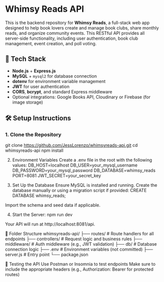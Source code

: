 # Whimsy Reads API

This is the backend repository for **Whimsy Reads**, a full-stack web app designed to help book lovers create and manage book clubs, share monthly reads, and organize community events. This RESTful API provides all server-side functionality, including user authentication, book club management, event creation, and poll voting.

## 🔧 Tech Stack

- **Node.js** + **Express.js**
- **MySQL** + `mysql2` for database connection
- **dotenv** for environment variable management
- **JWT** for user authentication
- **CORS**, **bcrypt**, and standard Express middleware
- Optional integrations: Google Books API, Cloudinary or Firebase (for image storage)

## 🛠 Setup Instructions

### 1. Clone the Repository
git clone https://github.com/JessLorenzo/whimsyreads-api.git
cd whimsyreads-api
npm install

2. Environment Variables
Create a .env file in the root with the following values:
DB_HOST=localhost
DB_USER=your_mysql_username
DB_PASSWORD=your_mysql_password
DB_DATABASE=whimsy_reads
PORT=8081
JWT_SECRET=your_secret_key

3. Set Up the Database
Ensure MySQL is installed and running.
Create the database manually or using a migration script if provided:
CREATE DATABASE whimsy_reads;

Import the schema and seed data if applicable.

4. Start the Server: npm run dev
   
Your API will run at http://localhost:8081/api.

📁 Folder Structure
whimsyreads-api/
├── routes/         # Route handlers for all endpoints
├── controllers/    # Request logic and business rules
├── middleware/     # Auth middleware (e.g., JWT validation)
├── db/             # Database connection logic
├── .env            # Environment variables (not committed)
├── server.js       # Entry point
└── package.json

🧪 Testing the API
Use Postman or Insomnia to test endpoints
Make sure to include the appropriate headers (e.g., Authorization: Bearer <token> for protected routes)

